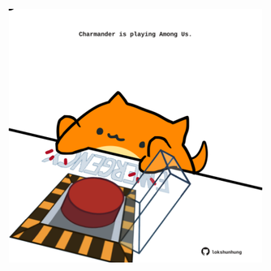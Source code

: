 <!-- built at 22/06/2025, 09:00:41 UTC -->
<p align="center">
  <img width="500" height="500" src="./ReadmeImage.svg">
</p>
